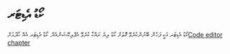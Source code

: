 # ކޯޑު އެޑިޓަރ

ކޯޑު އެޑިޓަރ އަކީ ފަހުން ބޭނުންކުރެވޭ ގޮތަށް ކޯޑު ލިޔެ ރައްކާ ކުރެވޭ އެޕްލިކޭޝަންއެއް. ކޯޑު އެޑިޓަރ އެއް ހޯދުމަށް[Code editor chapter](./code_editor/README.md)